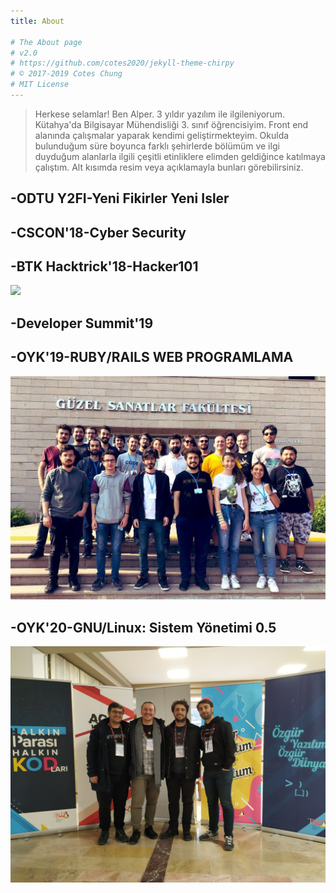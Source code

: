 ```yaml
---
title: About

# The About page
# v2.0
# https://github.com/cotes2020/jekyll-theme-chirpy
# © 2017-2019 Cotes Chung
# MIT License
---
```


> Herkese selamlar! Ben Alper. 3 yıldır yazılım ile ilgileniyorum. Kütahya'da Bilgisayar Mühendisliği 3. sınıf öğrencisiyim. Front end alanında çalışmalar yaparak kendimi geliştirmekteyim. Okulda bulunduğum süre boyunca farklı şehirlerde bölümüm ve ilgi duyduğum alanlarla ilgili çeşitli etinliklere elimden geldiğince katılmaya çalıştım. Alt kısımda resim veya açıklamayla bunları görebilirsiniz.


## -ODTU Y2FI-Yeni Fikirler Yeni Isler
## -CSCON'18-Cyber Security
## -BTK Hacktrick'18-Hacker101
![](/assets/img/sample/btk.HEIC)
## -Developer Summit'19
## -OYK'19-RUBY/RAILS WEB PROGRAMLAMA
![](/assets/img/sample/oykyaz.JPG)
## -OYK'20-GNU/Linux: Sistem Yönetimi 0.5
![](/assets/img/sample/oykis.JPG)
